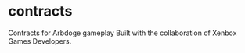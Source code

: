 # contracts
Contracts for Arbdoge gameplay
Built with the collaboration of Xenbox Games Developers.
